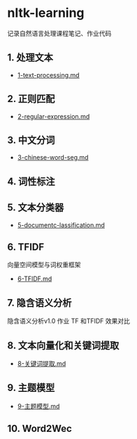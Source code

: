 # nltk-learning

记录自然语言处理课程笔记、作业代码

## 1. 处理文本

- [1-text-processing.md](./1-text-processing.md)

## 2. 正则匹配

- [2-regular-expression.md](2-regular-expression.md)

## 3. 中文分词

- [3-chinese-word-seg.md](./3-chinese-word-seg.md)

## 4. 词性标注

## 5. 文本分类器

- [5-documentc-lassification.md](./5-documentc-lassification.md)

## 6. TFIDF

向量空间模型与词权重框架

- [6-TFIDF.md](6-TFIDF.md)

## 7. 隐含语义分析

隐含语义分析v1.0 作业 TF 和TFIDF 效果对比

## 8. 文本向量化和关键词提取

- [8-关键词提取.md](./8-关键词提取.md)

## 9. 主题模型

- [9-主题模型.md](9-主题模型.md)

## 10. Word2Wec 